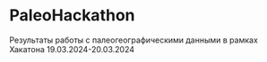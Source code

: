 # PaleoHackathon
Результаты работы с палеогеографическими данными в рамках Хакатона 19.03.2024-20.03.2024
